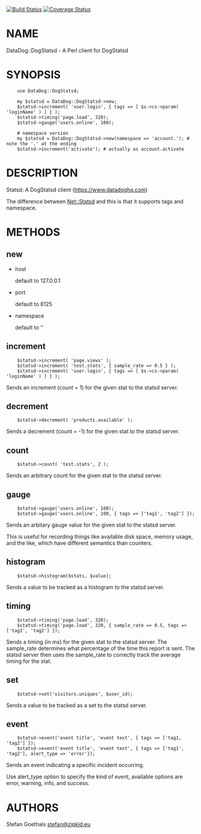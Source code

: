 [![Build Status](https://travis-ci.org/binary-com/dogstatsd-perl.svg?branch=master)](https://travis-ci.org/binary-com/dogstatsd-perl)
[![Coverage Status](https://coveralls.io/repos/binary-com/dogstatsd-perl/badge.svg?branch=master)](https://coveralls.io/r/binary-com/dogstatsd-perl?branch=master)

# NAME

DataDog::DogStatsd - A Perl client for DogStatsd

# SYNOPSIS

        use DataDog::DogStatsd;

        my $statsd = DataDog::DogStatsd->new;
        $statsd->increment( 'user.login', { tags => [ $s->cs->param( 'loginName' ) ] } );
        $statsd->timing('page.load', 320);
        $statsd->gauge('users.online', 100);

        # namespace version
        my $statsd = DataDog::DogStatsd->new(namespace => 'account.'); # note the '.' at the ending
        $statsd->increment('activate'); # actually as account.activate

# DESCRIPTION

Statsd: A DogStatsd client (https://www.datadoghq.com)

The difference between [Net::Statsd](https://metacpan.org/pod/Net%3A%3AStatsd) and this is that it supports tags and namespace.

# METHODS

## new

- host

    default to 127.0.0.1

- port

    default to 8125

- namespace

    default to ''

## increment

        $statsd->increment( 'page.views' );
        $statsd->increment( 'test.stats', { sample_rate => 0.5 } );
        $statsd->increment( 'user.login', { tags => [ $s->cs->param( 'loginName' ) ] } );

Sends an increment (count = 1) for the given stat to the statsd server.

## decrement

        $statsd->decrement( 'products.available' );

Sends a decrement (count = -1) for the given stat to the statsd server.

## count

        $statsd->count( 'test.stats', 2 );

Sends an arbitrary count for the given stat to the statsd server.

## gauge

        $statsd->gauge('users.online', 100);
        $statsd->gauge('users.online', 100, { tags => ['tag1', 'tag2'] });

Sends an arbitary gauge value for the given stat to the statsd server.

This is useful for recording things like available disk space, memory usage, and the like, which have different semantics than counters.

## histogram

        $statsd->histogram($stats, $value);

Sends a value to be tracked as a histogram to the statsd server.

## timing

        $statsd->timing('page.load', 320);
        $statsd->timing('page.load', 320, { sample_rate => 0.5, tags => ['tag1', 'tag2'] });

Sends a timing (in ms) for the given stat to the statsd server. The sample\_rate determines what percentage of the time this report is sent. The statsd server then uses the sample\_rate to correctly track the average timing for the stat.

## set

        $statsd->set('visitors.uniques', $user_id);

Sends a value to be tracked as a set to the statsd server.

## event

        $statsd->event('event title', 'event text', { tags => ['tag1, 'tag2'] });
        $statsd->event('event title', 'event text', { tags => ['tag1', 'tag2'], alert_type => 'error'});

Sends an event indicating a specific incident occurring. 

Use alert\_type option to specify the kind of event, available options are error, warning, info, and success.

# AUTHORS

Stefan Goethals <stefan@zipkid.eu>
